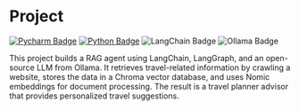 # Project

[![Pycharm Badge](https://img.shields.io/badge/PyCharm-000000.svg?&style=for-the-badge&logo=PyCharm&logoColor=white)](https://www.jetbrains.com/pycharm/)
[![Python Badge](https://img.shields.io/badge/Python-3776AB?style=for-the-badge&logo=python&logoColor=white)](https://www.python.org/downloads/release/python-3120/)
![LangChain Badge](https://img.shields.io/badge/LangChain-1C3C3C?logo=langchain&logoColor=fff&style=for-the-badge)
![Ollama Badge](https://img.shields.io/badge/Ollama-000000.svg?style=for-the-badge&logo=Ollama&logoColor=white)

This project builds a RAG agent using LangChain, LangGraph, and an open-source LLM from Ollama. 
It retrieves travel-related information by crawling a website, stores the data in a Chroma vector database, and uses Nomic embeddings for document processing. 
The result is a travel planner advisor that provides personalized travel suggestions.
